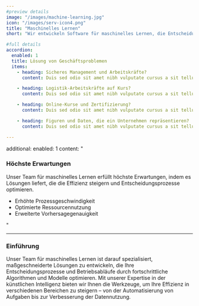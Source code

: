 ```yaml
---
#preview details
image: "/images/machine-learning.jpg"
icon: "/images/serv-icon4.png"
title: "Maschinelles Lernen"
short: "Wir entwickeln Software für maschinelles Lernen, die Entscheidungsprozesse optimiert, um die Effizienz zu steigern."

#full details
accordion:
  enabled: 1
  title: Lösung von Geschäftsproblemen
  items:
    - heading: Sicheres Management und Arbeitskräfte?
      content: Duis sed odio sit amet nibh vulputate cursus a sit tellus a odio tincdunt ilm auctor Class apten sociosqu a ds Etiam ante ex fermentum litora aorquper conuauris ine odi. Duis sed odio sit amet nibh vulputate cursus a sit tellus a odio tincdunt ilm auctor Class apten sociosqu a ds Et iam ante ex fermentum litora aorquper conuauris ine odi.

    - heading: Logistik-Arbeitskräfte auf Kurs?
      content: Duis sed odio sit amet nibh vulputate cursus a sit tellus a odio tincdunt ilm auctor Class apten sociosqu a ds Etiam ante ex fermentum litora aorquper conuauris ine odi. Duis sed odio sit amet nibh vulputate cursus a sit tellus a odio tincdunt ilm auctor Class apten sociosqu a ds Et iam ante ex fermentum litora aorquper conuauris ine odi.

    - heading: Online-Kurse und Zertifizierung?
      content: Duis sed odio sit amet nibh vulputate cursus a sit tellus a odio tincdunt ilm auctor Class apten sociosqu a ds Etiam ante ex fermentum litora aorquper conuauris ine odi. Duis sed odio sit amet nibh vulputate cursus a sit tellus a odio tincdunt ilm auctor Class apten sociosqu a ds Et iam ante ex fermentum litora aorquper conuauris ine odi.

    - heading: Figuren und Daten, die ein Unternehmen repräsentieren?
      content: Duis sed odio sit amet nibh vulputate cursus a sit tellus a odio tincdunt ilm auctor Class apten sociosqu a ds Etiam ante ex fermentum litora aorquper conuauris ine odi. Duis sed odio sit amet nibh vulputate cursus a sit tellus a odio tincdunt ilm auctor Class apten sociosqu a ds Et iam ante ex fermentum litora aorquper conuauris ine odi.

---
```


additional:
  enabled: 1
  content: "
    <h3>Höchste Erwartungen</h3>
    <p>Unser Team für maschinelles Lernen erfüllt höchste Erwartungen, indem es Lösungen liefert, die die Effizienz steigern und Entscheidungsprozesse optimieren.</p>
    <ul>
      <li>Erhöhte Prozessgeschwindigkeit</li>
      <li>Optimierte Ressourcennutzung</li>
      <li>Erweiterte Vorhersagegenauigkeit</li>
    </ul>
  "

---

### Einführung

Unser Team für maschinelles Lernen ist darauf spezialisiert, maßgeschneiderte Lösungen zu entwickeln, die Ihre Entscheidungsprozesse und Betriebsabläufe durch fortschrittliche Algorithmen und Modelle optimieren. Mit unserer Expertise in der künstlichen Intelligenz bieten wir Ihnen die Werkzeuge, um Ihre Effizienz in verschiedenen Bereichen zu steigern – von der Automatisierung von Aufgaben bis zur Verbesserung der Datennutzung.
